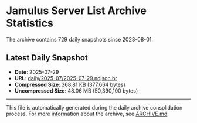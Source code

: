 # Jamulus Server List Archive Statistics

The archive contains 729 daily snapshots since 2023-08-01.

## Latest Daily Snapshot

- **Date**: 2025-07-29
- **URL**: [daily/2025-07/2025-07-29.ndjson.br](https://jamulus-archive.ap-south-1.linodeobjects.com/main/daily/2025-07/2025-07-29.ndjson.br)
- **Compressed Size**: 368.81 KB (377,664 bytes)
- **Uncompressed Size**: 48.06 MB (50,390,100 bytes)

---

This file is automatically generated during the daily archive consolidation process.
For more information about the archive, see [ARCHIVE.md](ARCHIVE.md).
